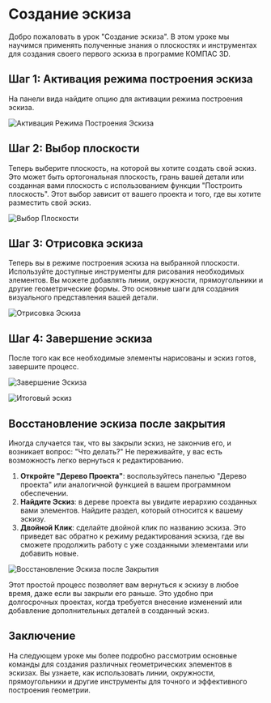 # Создание эскиза

Добро пожаловать в урок "Создание эскиза". В этом уроке мы научимся применять полученные знания о плоскостях и инструментах для создания своего первого эскиза в программе КОМПАС 3D.

## Шаг 1: Активация режима построения эскиза

На панели вида найдите опцию для активации режима построения эскиза.

![Активация Режима Построения Эскиза](https://github.com/NotACat1/COMPASS-3D-courses/assets/113008873/83fcdb2b-638a-4719-891b-23e4e56872f8)

## Шаг 2: Выбор плоскости

Теперь выберите плоскость, на которой вы хотите создать свой эскиз. Это может быть ортогональная плоскость, грань вашей детали или созданная вами плоскость с использованием функции "Построить плоскость". Этот выбор зависит от вашего проекта и того, где вы хотите разместить свой эскиз.

![Выбор Плоскости](https://github.com/NotACat1/COMPASS-3D-courses/assets/113008873/6240a71b-afdc-4072-b281-f7eedb94a16c)

## Шаг 3: Отрисовка эскиза

Теперь вы в режиме построения эскиза на выбранной плоскости. Используйте доступные инструменты для рисования необходимых элементов. Вы можете добавлять линии, окружности, прямоугольники и другие геометрические формы. Это основные шаги для создания визуального представления вашей детали.

![Отрисовка Эскиза](https://github.com/NotACat1/COMPASS-3D-courses/assets/113008873/3dad9708-2ef9-47e5-9aef-4e8ccd55cf3c)

## Шаг 4: Завершение эскиза

После того как все необходимые элементы нарисованы и эскиз готов, завершите процесс.

![Завершение Эскиза](https://github.com/NotACat1/COMPASS-3D-courses/assets/113008873/c549651f-fe85-4431-b837-ead9422232c3)

![Итоговый эскиз](https://github.com/NotACat1/COMPASS-3D-courses/assets/113008873/21e5b558-9aeb-42da-837d-a3752bc0cd3e)

## Восстановление эскиза после закрытия

Иногда случается так, что вы закрыли эскиз, не закончив его, и возникает вопрос: "Что делать?" Не переживайте, у вас есть возможность легко вернуться к редактированию.

1. **Откройте "Дерево Проекта"**: воспользуйтесь панелью "Дерево проекта" или аналогичной функцией в вашем программном обеспечении.
2. **Найдите Эскиз**: в дереве проекта вы увидите иерархию созданных вами элементов. Найдите раздел, который относится к вашему эскизу.
3. **Двойной Клик**: сделайте двойной клик по названию эскиза. Это приведет вас обратно к режиму редактирования эскиза, где вы сможете продолжить работу с уже созданными элементами или добавить новые.

![Восстановление Эскиза после Закрытия](https://github.com/NotACat1/COMPASS-3D-courses/assets/113008873/2a1bd43a-4778-4980-9bb9-cc906ab50036)

Этот простой процесс позволяет вам вернуться к эскизу в любое время, даже если вы закрыли его раньше. Это удобно при долгосрочных проектах, когда требуется внесение изменений или добавление дополнительных деталей в созданный эскиз.

## Заключение

На следующем уроке мы более подробно рассмотрим основные команды для создания различных геометрических элементов в эскизах. Вы узнаете, как использовать линии, окружности, прямоугольники и другие инструменты для точного и эффективного построения геометрии.
